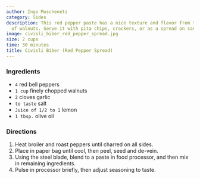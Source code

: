 ```yaml
---
author: Ingo Muschenetz
category: Sides
description: This red pepper paste has a nice texture and flavor from the addition
  of walnuts. Serve it with pita chips, crackers, or as a spread on sandwiches.
image: civisli_biber_red_pepper_spread.jpg
size: 2 cups
time: 30 minutes
title: Civisli Biber (Red Pepper Spread)
---
```

### Ingredients

* `4` red bell peppers
* `1 cup` finely chopped walnuts
* `2` cloves garlic
* `to taste` salt
* `Juice of 1/2 to 1` lemon
* `1 tbsp.` olive oil

### Directions

1. Heat broiler and roast peppers until charred on all sides. 
2. Place in paper bag until cool, then peel, seed and de-vein. 
3. Using the steel blade, blend to a paste in food processor, and then mix in remaining ingredients. 
4. Pulse in processor briefly, then adjust seasoning to taste.